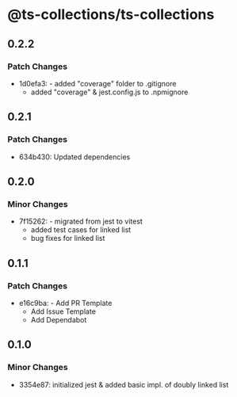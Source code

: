 # @ts-collections/ts-collections

## 0.2.2

### Patch Changes

- 1d0efa3: - added "coverage" folder to .gitignore
  - added "coverage" & jest.config.js to .npmignore

## 0.2.1

### Patch Changes

- 634b430: Updated dependencies

## 0.2.0

### Minor Changes

- 7f15262: - migrated from jest to vitest
  - added test cases for linked list
  - bug fixes for linked list

## 0.1.1

### Patch Changes

- e16c9ba: - Add PR Template
  - Add Issue Template
  - Add Dependabot

## 0.1.0

### Minor Changes

- 3354e87: initialized jest & added basic impl. of doubly linked list

